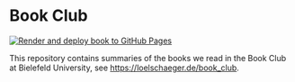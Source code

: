 # Book Club

<!-- badges: start -->

[![Render and deploy book to GitHub Pages](https://github.com/loelschlaeger/book_club/actions/workflows/render_site.yaml/badge.svg)](https://github.com/loelschlaeger/book_club/actions/workflows/render_site.yaml)

<!-- badges: end -->

This repository contains summaries of the books we read in the Book Club at Bielefeld University, see https://loelschaeger.de/book_club.
